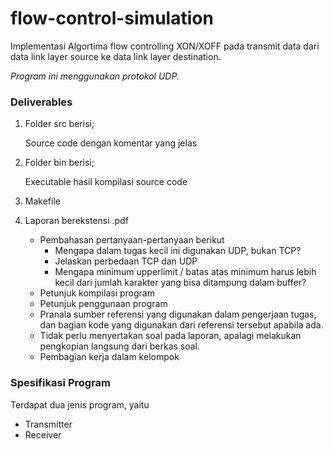 # flow-control-simulation

Implementasi Algortima flow controlling XON/XOFF pada transmit data dari data link layer source ke data link layer destination.

*Program ini menggunakan protokol UDP.*

### Deliverables

1. Folder src berisi;

   Source code dengan komentar yang jelas

2. Folder bin berisi;

   Executable hasil kompilasi source code

3. Makefile

4. Laporan berekstensi .pdf 

   * Pembahasan pertanyaan-pertanyaan berikut
     * Mengapa dalam tugas kecil ini digunakan UDP, bukan TCP?
     * Jelaskan perbedaan TCP dan UDP
     * Mengapa minimum upperlimit / batas atas minimum harus lebih kecil dari jumlah karakter yang bisa ditampung dalam buffer?
   * Petunjuk kompilasi program
   * Petunjuk penggunaan program
   * Pranala sumber referensi yang digunakan dalam pengerjaan tugas, dan bagian kode yang digunakan dari referensi tersebut apabila ada.
   * Tidak perlu menyertakan soal pada laporan, apalagi melakukan pengkopian langsung dari berkas soal.
   * Pembagian kerja dalam kelompok

### Spesifikasi Program

Terdapat dua jenis program, yaitu

* Transmitter
* Receiver